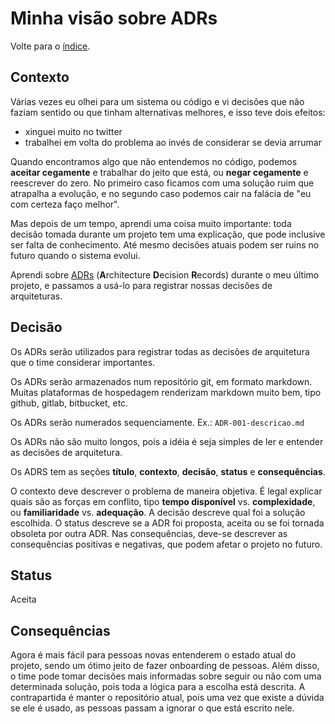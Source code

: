 # Minha visão sobre ADRs

Volte para o [índice](README.md).

## Contexto

Várias vezes eu olhei para um sistema ou código e vi decisões que não
faziam sentido ou que tinham alternativas melhores, e isso teve dois
efeitos:

- xinguei muito no twitter
- trabalhei em volta do problema ao invés de considerar se devia arrumar

Quando encontramos algo que não entendemos no código, podemos **aceitar
cegamente** e trabalhar do jeito que está, ou **negar cegamente** e
reescrever do zero. No primeiro caso ficamos com uma solução ruim que
atrapalha a evolução, e no segundo caso podemos cair na falácia de "eu
com certeza faço melhor".

Mas depois de um tempo, aprendi uma coisa muito importante: toda decisão
tomada durante um projeto tem uma explicação, que pode inclusive ser
falta de conhecimento. Até mesmo decisões atuais podem ser ruins no
futuro quando o sistema evolui.

Aprendi sobre
[ADRs](http://thinkrelevance.com/blog/2011/11/15/documenting-architecture-decisions)
(**A**rchitecture **D**ecision **R**ecords) durante o meu último
projeto, e passamos a usá-lo para registrar nossas decisões de
arquiteturas.

## Decisão

Os ADRs serão utilizados para registrar todas as decisões de arquitetura
que o time considerar importantes.

Os ADRs serão armazenados num repositório git, em formato markdown.
Muitas plataformas de hospedagem renderizam markdown muito bem, tipo
github, gitlab, bitbucket, etc.

Os ADRs serão numerados sequenciamente. Ex.: `ADR-001-descricao.md`

Os ADRs não são muito longos, pois a idéia é seja simples de ler e
entender as decisões de arquitetura.

Os ADRS tem as seções **título**, **contexto**, **decisão**, **status**
e **consequências**.

O contexto deve descrever o problema de maneira objetiva. É legal
explicar quais são as forças em conflito, tipo **tempo disponível** vs.
**complexidade**, ou **familiaridade** vs. **adequação**. A decisão
descreve qual foi a solução escolhida. O status descreve se a ADR foi
proposta, aceita ou se foi tornada obsoleta por outra ADR. Nas
consequências, deve-se descrever as consequências positivas e negativas,
que podem afetar o projeto no futuro.

## Status

Aceita

## Consequências

Agora é mais fácil para pessoas novas entenderem o estado atual do
projeto, sendo um ótimo jeito de fazer onboarding de pessoas. Além
disso, o time pode tomar decisões mais informadas sobre seguir ou não
com uma determinada solução, pois toda a lógica para a escolha está
descrita. A contrapartida é manter o repositório atual, pois uma vez que
existe a dúvida se ele é usado, as pessoas passam a ignorar o que está
escrito nele.

